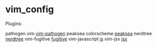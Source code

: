 # vim_config

Plugins:

pathogen.vim [vim-pathogen](https://github.com/tpope/vim-pathogen)
peaksea colorscheme [peaksea](https://github.com/vim-scripts/peaksea)
nerdtree [nerdtree](https://github.com/scrooloose/nerdtree)
vim-fugitive [fugitive](https://github.com/tpope/vim-fugitive)
vim-javascript [js](https://github.com/pangloss/vim-javascript)
vim-jsx [jsx](https://github.com/MaxMEllon/vim-jsx-pretty)
